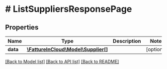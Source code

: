 # # ListSuppliersResponsePage

## Properties

Name | Type | Description | Notes
------------ | ------------- | ------------- | -------------
**data** | [**\FattureInCloud\Model\Supplier[]**](Supplier.md) |  | [optional]

[[Back to Model list]](../../README.md#models) [[Back to API list]](../../README.md#endpoints) [[Back to README]](../../README.md)
